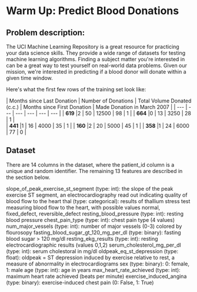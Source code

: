 # Warm Up: Predict Blood Donations

## Problem description:

The UCI Machine Learning Repository is a great resource for practicing your data science skills. They provide a wide range of datasets for testing machine learning algorithms. Finding a subject matter you're interested in can be a great way to test yourself on real-world data problems. Given our mission, we're interested in predicting if a blood donor will donate within a given time window.

Here's what the first few rows of the training set look like:

| Months since Last Donation | Number of Donations | Total Volume Donated (c.c.) | Months since First Donation | Made Donation in March 2007 |
| --- | --- | --- | --- | --- | --- |
| **619** |2  | 50  | 12500 | 98  | 1 | 
| **664** |0  | 13  | 3250  | 28  | 1 |  
| **441**	|1  | 16  | 4000  | 35  | 1 | 
| **160**	|2  | 20  | 5000  | 45  | 1 |
| **358**	|1  | 24  | 6000  | 77  | 0 |

## Dataset

There are 14 columns in the dataset, where the patient_id column is a unique and random identifier. The remaining 13 features are described in the section below.

slope_of_peak_exercise_st_segment (type: int): the slope of the peak exercise ST segment, an electrocardiography read out indicating quality of blood flow to the heart
thal (type: categorical): results of thallium stress test measuring blood flow to the heart, with possible values normal, fixed_defect, reversible_defect
resting_blood_pressure (type: int): resting blood pressure
chest_pain_type (type: int): chest pain type (4 values)
num_major_vessels (type: int): number of major vessels (0-3) colored by flourosopy
fasting_blood_sugar_gt_120_mg_per_dl (type: binary): fasting blood sugar > 120 mg/dl
resting_ekg_results (type: int): resting electrocardiographic results (values 0,1,2)
serum_cholesterol_mg_per_dl (type: int): serum cholestoral in mg/dl
oldpeak_eq_st_depression (type: float): oldpeak = ST depression induced by exercise relative to rest, a measure of abnormality in electrocardiograms
sex (type: binary): 0: female, 1: male
age (type: int): age in years
max_heart_rate_achieved (type: int): maximum heart rate achieved (beats per minute)
exercise_induced_angina (type: binary): exercise-induced chest pain (0: False, 1: True)
